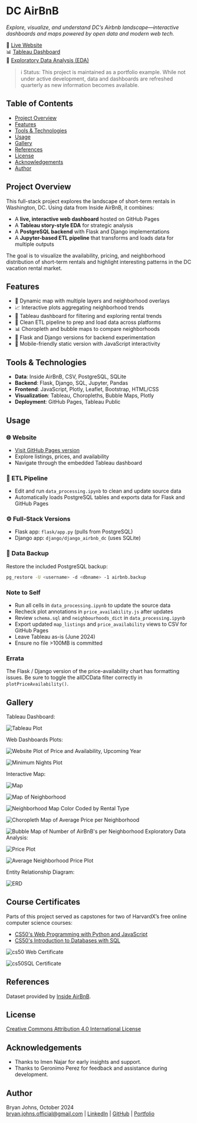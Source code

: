 # DC AirBnB

*Explore, visualize, and understand DC’s Airbnb landscape—interactive dashboards and maps powered by open data and modern web tech.*

🔗 [Live Website](https://johbry17.github.io/DC-AirBnB-Data/)  
📊 [Tableau Dashboard](https://public.tableau.com/app/profile/bryan.johns6699/viz/DC-Airbnb/DCAirbnbMobile)  
🧠 [Exploratory Data Analysis (EDA)](/exploratory_data_analysis/eda.ipynb)

> ℹ️ Status: This project is maintained as a portfolio example. While not under active development, data and dashboards are refreshed quarterly as new information becomes available.

## Table of Contents

- [Project Overview](#project-overview)
- [Features](#features)
- [Tools & Technologies](#tools--technologies)
- [Usage](#usage)
- [Gallery](#gallery)
- [References](#references)
- [License](#license)
- [Acknowledgements](#acknowledgements)
- [Author](#author)

## Project Overview

This full-stack project explores the landscape of short-term rentals in Washington, DC. Using data from Inside AirBnB, it combines:

- A **live, interactive web dashboard** hosted on GitHub Pages
- A **Tableau story-style EDA** for strategic analysis
- A **PostgreSQL backend** with Flask and Django implementations
- A **Jupyter-based ETL pipeline** that transforms and loads data for multiple outputs

The goal is to visualize the availability, pricing, and neighborhood distribution of short-term rentals and highlight interesting patterns in the DC vacation rental market.

## Features

- 🔄 Dynamic map with multiple layers and neighborhood overlays
- 📈 Interactive plots aggregating neighborhood trends
- 🔺 Tableau dashboard for filtering and exploring rental trends
- 🔹 Clean ETL pipeline to prep and load data across platforms
- 📊 Choropleth and bubble maps to compare neighborhoods
- 📅 Flask and Django versions for backend experimentation
- 📲 Mobile-friendly static version with JavaScript interactivity

## Tools & Technologies

- **Data**: Inside AirBnB, CSV, PostgreSQL, SQLite
- **Backend**: Flask, Django, SQL, Jupyter, Pandas
- **Frontend**: JavaScript, Plotly, Leaflet, Bootstrap, HTML/CSS
- **Visualization**: Tableau, Choropleths, Bubble Maps, Plotly
- **Deployment**: GitHub Pages, Tableau Public


## Usage

### 🌐 Website
- [Visit GitHub Pages version](https://johbry17.github.io/DC-AirBnB-Data/) 
- Explore listings, prices, and availability
- Navigate through the embedded Tableau dashboard

### 🔄 ETL Pipeline
- Edit and run `data_processing.ipynb` to clean and update source data
- Automatically loads PostgreSQL tables and exports data for Flask and GitHub Pages

### ⚙️ Full-Stack Versions
- Flask app: `flask/app.py` (pulls from PostgreSQL)
- Django app: `django/django_airbnb_dc` (uses SQLite)

### 📁 Data Backup
Restore the included PostgreSQL backup:
```bash
pg_restore -U <username> -d <dbname> -1 airbnb.backup
```


### Note to Self
- Run all cells in `data_processing.ipynb` to update the source data
- Recheck plot annotations in `price_availability.js` after updates
- Review `schema.sql` and `neighbourhoods_dict` in `data_processing.ipynb`
- Export updated `map_listings` and `price_availability` views to CSV for GitHub Pages
- Leave Tableau as-is (June 2024)
- Ensure no file >100MB is committed

### Errata
The Flask / Django version of the price-availability chart has formatting issues. Be sure to toggle the allDCData filter correctly in `plotPriceAvailability()`.

## Gallery

Tableau Dashboard:

![Tableau Plot](./resources/images/dc_airbnb_tableau_rental_type.png)

Web Dashboards Plots:

![Website Plot of Price and Availability, Upcoming Year](./resources/images/dc_airbnb_price_availability_plot.png)

![Minimum Nights Plot](./resources/images/minimum_nights_plots.png)

Interactive Map:

![Map](./resources/images/map.png)

![Map of Neighborhood](./resources/images/dc_airbnb_neighborhood.png)

![Neighborhood Map Color Coded by Rental Type](./resources/images/dc_airbnb_neighborhood_alt.png)

![Choropleth Map of Average Price per Neighborhood](./resources/images/choropleth.png)

![Bubble Map of Number of AirBnB's per Neighborhood](./resources/images/bubble.png)
Exploratory Data Analysis:

![Price Plot](./resources/images/dc_airbnb_price.png)

![Average Neighborhood Price Plot](./resources/images/dc_airbnb_avg_price.png)

Entity Relationship Diagram:

![ERD](./resources/images/ERD.png)

## Course Certificates

Parts of this project served as capstones for two of HarvardX’s free online computer science courses:  
- [CS50's Web Programming with Python and JavaScript](https://cs50.harvard.edu/web/2020/)
- [CS50's Introduction to Databases with SQL](https://cs50.harvard.edu/sql/2024/)

![cs50 Web Certificate](./resources/images/CS50W.png)

![cs50SQL Certificate](./resources/images/CS50SQL.png)

## References

Dataset provided by [Inside AirBnB](http://insideairbnb.com/about/).

## License

[Creative Commons Attribution 4.0 International License](http://creativecommons.org/licenses/by/4.0/)

## Acknowledgements

- Thanks to Imen Najar for early insights and support.
- Thanks to Geronimo Perez for feedback and assistance during development.

## Author

Bryan Johns, October 2024  
[bryan.johns.official@gmail.com](mailto:bryan.johns.official@gmail.com) | [LinkedIn](https://www.linkedin.com/in/b-johns/) | [GitHub](https://github.com/johbry17) | [Portfolio](https://johbry17.github.io/portfolio/index.html)

